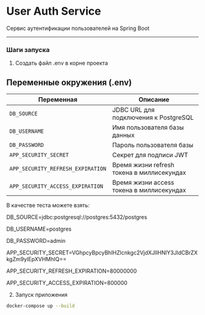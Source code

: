 # User Auth Service

Сервис аутентификации пользователей на Spring Boot

---

### Шаги запуска

1. Создать файл .env в корне проекта
## Переменные окружения (.env)

| Переменная                   | Описание                                    | 
|-----------------------------|---------------------------------------------|
| `DB_SOURCE`                 | JDBC URL для подключения к PostgreSQL       | 
| `DB_USERNAME`               | Имя пользователя базы данных                 |
| `DB_PASSWORD`               | Пароль пользователя базы                      | 
| `APP_SECURITY_SECRET`       | Секрет для подписи JWT                        | 
| `APP_SECURITY_REFRESH_EXPIRATION` | Время жизни refresh токена в миллисекундах | 
| `APP_SECURITY_ACCESS_EXPIRATION`  | Время жизни access токена в миллисекундах  | 

В качестве теста можете взять:

DB_SOURCE=jdbc:postgresql://postgres:5432/postgres

DB_USERNAME=postgres

DB_PASSWORD=admin

APP_SECURITY_SECRET=VGhpcyBpcyBhIHZlcnkgc2VjdXJlIHNlY3JldCBrZXkgZm9yIEpXVHMhIQ==

APP_SECURITY_REFRESH_EXPIRATION=80000000

APP_SECURITY_ACCESS_EXPIRATION=800000

2. Запуск приложения

```bash
docker-compose up --build



